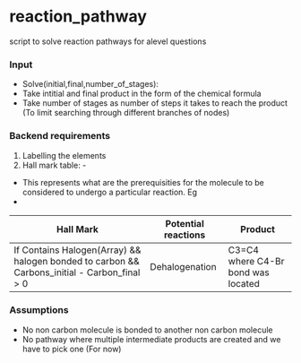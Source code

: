 # reaction_pathway
script to solve reaction pathways for alevel questions


### Input
* Solve(initial,final,number_of_stages): 
* Take intitial and final product in the form of the chemical formula
* Take number of stages as number of steps it takes to reach the product (To limit searching through different branches of nodes)


### Backend requirements
1. Labelling the elements
2. Hall mark table: -
* This represents what are the prerequisities for the molecule to be considered to undergo a particular reaction. Eg
* 
| Hall Mark  | Potential reactions | Product |
| ------------- | ------------- |  ------------- | 
| If Contains Halogen(Array) && halogen bonded to carbon && Carbons_initial - Carbon_final > 0  | Dehalogenation  | C3=C4 where C4-Br bond was located |






### Assumptions
* No non carbon molecule is bonded to another non carbon molecule
* No pathway where multiple intermediate products are created and we have to pick one (For now)
